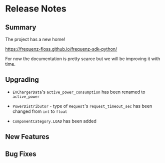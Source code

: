 # Release Notes

## Summary

The project has a new home!

https://frequenz-floss.github.io/frequenz-sdk-python/

For now the documentation is pretty scarce but we will be improving it with
time.

## Upgrading

<!-- Here goes notes on how to upgrade from previous versions, including deprecations and what they should be replaced with -->

* `EVChargerData`'s `active_power_consumption` has been renamed to `active_power`

* `PowerDistributor` - type of `Request`'s `request_timeout_sec` has been changed from `int` to `float`

* `ComponentCategory.LOAD` has been added

## New Features

<!-- Here goes the main new features and examples or instructions on how to use them -->

## Bug Fixes

<!-- Here goes notable bug fixes that are worth a special mention or explanation -->
